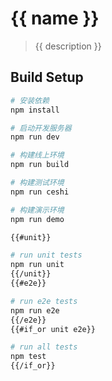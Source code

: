 # {{ name }}

> {{ description }}

## Build Setup

``` bash
# 安装依赖
npm install

# 启动开发服务器
npm run dev

# 构建线上环境
npm run build

# 构建测试环境
npm run ceshi

# 构建演示环境
npm run demo

{{#unit}}

# run unit tests
npm run unit
{{/unit}}
{{#e2e}}

# run e2e tests
npm run e2e
{{/e2e}}
{{#if_or unit e2e}}

# run all tests
npm test
{{/if_or}}
```
